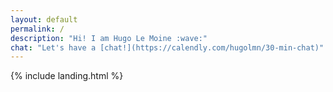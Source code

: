 ```yaml
---
layout: default
permalink: /
description: "Hi! I am Hugo Le Moine :wave:"
chat: "Let's have a [chat!](https://calendly.com/hugolmn/30-min-chat)"
---
```


{% include landing.html %}
